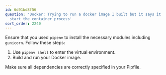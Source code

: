 ```yaml
---
id: 6d91bd8f56
question: 'Docker: Trying to run a docker image I built but it says it’s unable to
  start the container process'
sort_order: 2240
---
```


Ensure that you used `pipenv` to install the necessary modules including `gunicorn`. Follow these steps:

1. Use `pipenv shell` to enter the virtual environment.
2. Build and run your Docker image.

Make sure all dependencies are correctly specified in your Pipfile.